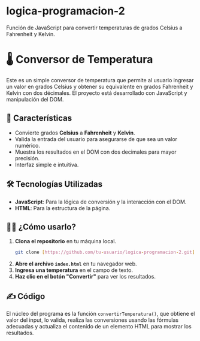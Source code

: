 # logica-programacion-2
Función de JavaScript para convertir temperaturas de grados Celsius a Fahrenheit y Kelvin.
# 🌡️ Conversor de Temperatura

Este es un simple conversor de temperatura que permite al usuario ingresar un valor en grados Celsius y obtener su equivalente en grados Fahrenheit y Kelvin con dos décimales. El proyecto está desarrollado con JavaScript y manipulación del DOM.

## 🚀 Características

* Convierte grados **Celsius** a **Fahrenheit** y **Kelvin**.
* Valida la entrada del usuario para asegurarse de que sea un valor numérico.
* Muestra los resultados en el DOM con dos decimales para mayor precisión.
* Interfaz simple e intuitiva.

## 🛠️ Tecnologías Utilizadas

* **JavaScript**: Para la lógica de conversión y la interacción con el DOM.
* **HTML**: Para la estructura de la página.

## 👨‍💻 ¿Cómo usarlo?

1.  **Clona el repositorio** en tu máquina local.
    ```bash
    git clone [https://github.com/tu-usuario/logica-programacion-2.git](https://github.com/tu-usuario/logica-programacion-2.git)
    ```
2.  **Abre el archivo `index.html`** en tu navegador web.
3.  **Ingresa una temperatura** en el campo de texto.
4.  **Haz clic en el botón "Convertir"** para ver los resultados.

## ✍️ Código

El núcleo del programa es la función `convertirTemperatura()`, que obtiene el valor del input, lo valida, realiza las conversiones usando las fórmulas adecuadas y actualiza el contenido de un elemento HTML para mostrar los resultados.
